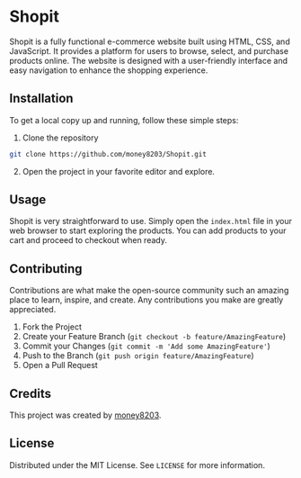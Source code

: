 # Shopit
Shopit is a fully functional e-commerce website built using HTML, CSS, and JavaScript. It provides a platform for users to browse, select, and purchase products online. The website is designed with a user-friendly interface and easy navigation to enhance the shopping experience.

## Installation
To get a local copy up and running, follow these simple steps:

1. Clone the repository
```bash
git clone https://github.com/money8203/Shopit.git
```
2. Open the project in your favorite editor and explore.

## Usage
Shopit is very straightforward to use. Simply open the `index.html` file in your web browser to start exploring the products. You can add products to your cart and proceed to checkout when ready.

## Contributing
Contributions are what make the open-source community such an amazing place to learn, inspire, and create. Any contributions you make are greatly appreciated.

1. Fork the Project
2. Create your Feature Branch (`git checkout -b feature/AmazingFeature`)
3. Commit your Changes (`git commit -m 'Add some AmazingFeature'`)
4. Push to the Branch (`git push origin feature/AmazingFeature`)
5. Open a Pull Request

## Credits
This project was created by [money8203](https://github.com/money8203).

## License
Distributed under the MIT License. See `LICENSE` for more information.

